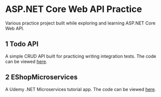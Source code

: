 # ASP.NET Core Web API Practice

Various practice project built while exploring and learning ASP.NET Core Web API.

## 1 Todo API

A simple CRUD API built for practicing writing integration tests. The code can be viewed [here](./TodoApi).

## 2 EShopMicroservices

A Udemy .NET Microservices tutorial app. The code can be viewed [here](./EShopMicroservices/).